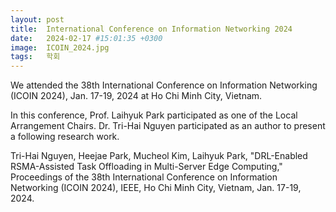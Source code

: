 ```yaml
---
layout: post
title:  International Conference on Information Networking 2024
date:   2024-02-17 #15:01:35 +0300
image:  ICOIN_2024.jpg
tags:   학회
---
```


We attended the 38th International Conference on Information Networking (ICOIN 2024), Jan. 17-19, 2024 at Ho Chi Minh City, Vietnam.

In this conference, Prof. Laihyuk Park participated as one of the Local Arrangement Chairs. Dr. Tri-Hai Nguyen participated as an author to present a following research work.

Tri-Hai Nguyen, Heejae Park, Mucheol Kim, Laihyuk Park, "DRL-Enabled RSMA-Assisted Task Offloading in Multi-Server Edge Computing," Proceedings of the 38th International Conference on Information Networking (ICOIN 2024), IEEE, Ho Chi Minh City, Vietnam, Jan. 17-19, 2024. 

